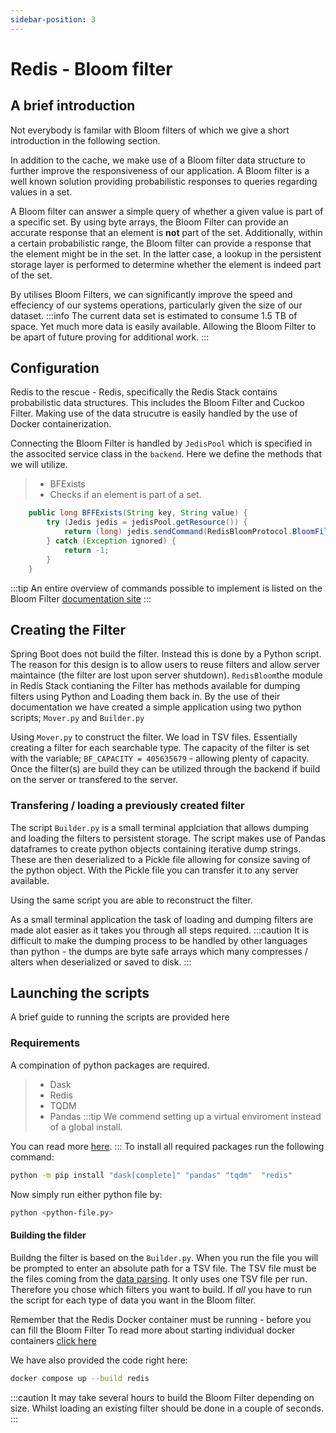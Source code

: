 ```yaml
---
sidebar-position: 3
---
```

# Redis - Bloom filter

## A brief introduction

Not everybody is familar with Bloom filters of which we give a short introduction in the following section. 

In addition to the cache, we make use of a Bloom filter data structure to further improve the responsiveness of our application.
A Bloom filter is a well known solution providing probabilistic responses to queries regarding values in a set. 

A Bloom filter can answer a simple query of whether a given value is part of a specific set. 
By using byte arrays, the Bloom Filter can provide an accurate response that an element is **not** part of the set. Additionally, within a certain probabilistic range, 
the Bloom filter can provide a response that the element might be in the set. In the latter case, a lookup in the persistent storage layer is performed to determine whether the element is indeed part of the set. 

By utilises Bloom Filters, we can significantly improve the speed and effeciency of our systems operations, particularly given the size of our dataset. 
:::info
The current data set is estimated to consume 1.5 TB of space. Yet much more data is easily available. Allowing the Bloom Filter to be apart of future proving for additional work.
:::

## Configuration

Redis to the rescue - Redis, specifically the Redis Stack contains probabilistic data structures. This includes the 
Bloom Filter and Cuckoo Filter. 
Making use of the data strucutre is easily handled by the use of Docker containerization. 

Connecting the Bloom Filter is handled by ```JedisPool``` which is specified in the associted service class in the ```backend```.
Here we define the methods that we will utilize. 
> - BFExists
>  - Checks if an element is part of a set.

```java
    public long BFFExists(String key, String value) {
        try (Jedis jedis = jedisPool.getResource()) {
            return (long) jedis.sendCommand(RedisBloomProtocol.BloomFilterCommand.EXISTS, key, value);
        } catch (Exception ignored) {
            return -1;
        }
    }
```

:::tip
An entire overview of commands possible to implement is listed on the Bloom Filter [documentation site](https://redis.io/commands/?name=bf)
:::


## Creating the Filter
Spring Boot does not build the filter. Instead this is done by a Python script. 
The reason for this design is to allow users to reuse filters and allow server maintaince (the filter are lost upon server shutdown). 
```RedisBloom```the module in Redis Stack contianing the Filter has methods available for dumping filters using Python and Loading them back in. 
By the use of their documentation we have created a simple application using two python scripts; ```Mover.py``` and ```Builder.py```

Using ```Mover.py``` to construct the filter. We load in TSV files. Essentially creating a filter for each searchable type. 
The capacity of the filter is set with the variable; ```BF_CAPACITY = 405635679``` - allowing plenty of capacity.
Once the filter(s) are build they can be utilized through the backend if build on the server or transfered to the server. 

### Transfering / loading a previously created filter
The script ```Builder.py``` is a small terminal applciation that allows dumping and loading the filters to persistent storage. 
The script makes use of Pandas dataframes to create python objects containing iterative dump strings. These are then deserialized to a Pickle file allowing for consize saving of the python object. 
With the Pickle file you can transfer it to any server available. 

Using the same script you are able to reconstruct the filter. 

As a small terminal application the task of loading and dumping filters are made alot easier as it takes you through all steps required.
:::caution
It is difficult to make the dumping process to be handled by other languages than python - the dumps are byte safe arrays which many compresses / alters when deserialized or saved to disk. 
:::
## Launching the scripts
A brief guide to running the scripts are provided here

### Requirements
A compination of python packages are required. 
> - Dask
> - Redis
> - TQDM
> - Pandas
:::tip
We commend setting up a virtual enviroment instead of a global install.

You can read more [here](https://docs.python.org/3/library/venv.html).
:::
To install all required packages run the following command:
```zsh
python -m pip install "dask[complete]" "pandas" "tqdm"  "redis"
```
Now simply run either python file by:
```zsh
python <python-file.py>
```

#### Building the filder
Buildng the filter is based on the ```Builder.py```.
When you run the file you will be prompted to enter an absolute path for a TSV file. 
The TSV file must be the files coming from the [data parsing](../Loading).
It only uses one TSV file per run. Therefore you chose which filters you want to build. If *all* you have to run the script for each type of data you want in the Bloom filter.

Remember that the Redis Docker container must be running - before you can fill the Bloom Filter
To read more about starting individual docker containers [click here](../Docker#deploying-all-or-one-image)

We have also provided the code right here:
```bash
docker compose up --build redis
```

:::caution
It may take several hours to build the Bloom Filter depending on size.
Whilst loading an existing filter should be done in a couple of seconds.
:::


